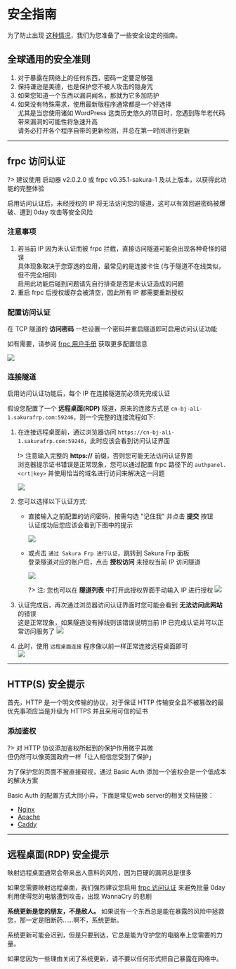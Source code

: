# 安全指南

为了防止出现 [这种情况](https://www.v2ex.com/t/692012 ':target=_blank')，我们为您准备了一些安全设定的指南。

## 全球通用的安全准则

1. 对于暴露在网络上的任何东西，密码一定要足够强
1. 保持谦逊是美德，也是保护您不被人攻击的隐身咒
1. 如果您知道一个东西以漏洞闻名，那就为它多加防护
1. 如果没有特殊需求，使用最新版程序通常都是一个好选择  
   尤其是当您使用诸如 WordPress 这类历史悠久的项目时，您遇到陈年老代码带来漏洞的可能性将急速升高  
   请务必打开各个程序自带的更新检测，并总在第一时间进行更新

---

## frpc 访问认证

?> 建议使用 启动器 v2.0.2.0 或 frpc v0.35.1-sakura-1 及以上版本，以获得此功能的完整体验

启用访问认证后，未经授权的 IP 将无法访问您的隧道，这可以有效回避密码被爆破、遭到 0day 攻击等安全风险

### 注意事项

1. 若当前 IP 因为未认证而被 frpc 拦截，直接访问隧道可能会出现各种奇怪的错误  
   具体现象取决于您穿透的应用，最常见的是连接卡住 (与于隧道不在线类似，但不完全相同)  
   启用此功能后碰到问题请先自行排查是否是未认证造成的问题
1. 重启 frpc 后授权缓存会被清空，因此所有 IP 都需要重新授权

### 配置访问认证

在 TCP 隧道的 **访问密码** 一栏设置一个密码并重启隧道即可启用访问认证功能

如有需要，请参阅 [frpc 用户手册](/frpc/manual#tcp_proxy) 获取更多配置信息

![](_images/auth-0.png)

### 连接隧道

启用访问认证功能后，每个 IP 在连接隧道前必须先完成认证

假设您配置了一个 **远程桌面(RDP)** 隧道，原来的连接方式是 `cn-bj-ali-1.sakurafrp.com:59246`，则一个完整的连接流程如下:

1. 在连接远程桌面前，通过浏览器访问 `https://cn-bj-ali-1.sakurafrp.com:59246`，此时应该会看到访问认证界面

   !> 注意输入完整的 **https://** 前缀，否则您可能无法访问认证界面  
   浏览器提示证书错误是正常现象，您可以通过配置 frpc 路径下的 `authpanel.<crt|key>` 并使用恰当的域名进行访问来解决这一问题

   ![](_images/auth-1.png)
1. 您可以选择以下认证方式:
   - 直接输入之前配置的访问密码，按需勾选 "记住我" 并点击 **提交** 按钮  
     认证成功后您应该会看到下图中的提示

     ![](_images/auth-6.png)
   - 或点击 `通过 Sakura Frp 进行认证`，跳转到 Sakura Frp 面板  
     登录隧道对应的账户后，点击 **授权访问** 来授权当前 IP 访问隧道

     ![](_images/auth-2.png)

     ?> 注: 您也可以在 **隧道列表** 中打开此授权界面手动输入 IP 进行授权
        ![](_images/auth-5.png)
1. 认证完成后，再次通过浏览器访问认证界面时您可能会看到 **无法访问此网站** 的错误  
   这是正常现象，如果隧道没有掉线则该错误说明当前 IP 已完成认证并可以正常访问服务了
   ![](_images/auth-3.png)
1. 此时，使用 `远程桌面连接` 程序像以前一样正常连接远程桌面即可  
   ![](_images/auth-4.png)

---

## HTTP(S) 安全提示

首先，HTTP 是一个明文传输的协议，对于保证 HTTP 传输安全且不被篡改的最优先事项应当是升级为 HTTPS 并且采用可信的证书

### 添加鉴权

?> 对 HTTP 协议添加鉴权所起到的保护作用微乎其微  
但仍然可以像英国政府一样「让人相信您受到了保护」

为了保护您的页面不被直接窥视，通过 Basic Auth 添加一个鉴权会是一个低成本的解决方案

Basic Auth 的配置方式大同小异，下面是常见web server的相关文档链接：
 - [Nginx](https://docs.nginx.com/nginx/admin-guide/security-controls/configuring-http-basic-authentication/)
 - [Apache](https://www.digitalocean.com/community/tutorials/how-to-set-up-password-authentication-with-apache-on-ubuntu-16-04)
 - [Caddy](https://caddyserver.com/docs/caddyfile/directives/basicauth)

---

## 远程桌面(RDP) 安全提示

映射远程桌面通常会带来出人意料的风险，因为巨硬的漏洞总是很多

如果您需要映射远程桌面，我们强烈建议您启用 [frpc 访问认证](#frpc-访问认证) 来避免批量 0day 利用使得您的电脑遭到攻击，出现 WannaCry 的悲剧

**系统更新是您的朋友，不是敌人。** 如果说有一个东西总是能在暴露的风险中拯救您，那一定是阻断药……啊不，系统更新。

系统更新可能会迟到，但是只要到达，它总是能为守护您的电脑奉上您需要的力量。

如果您因为一些理由关闭了系统更新，请不要以任何形式把自己暴露在网络中。
